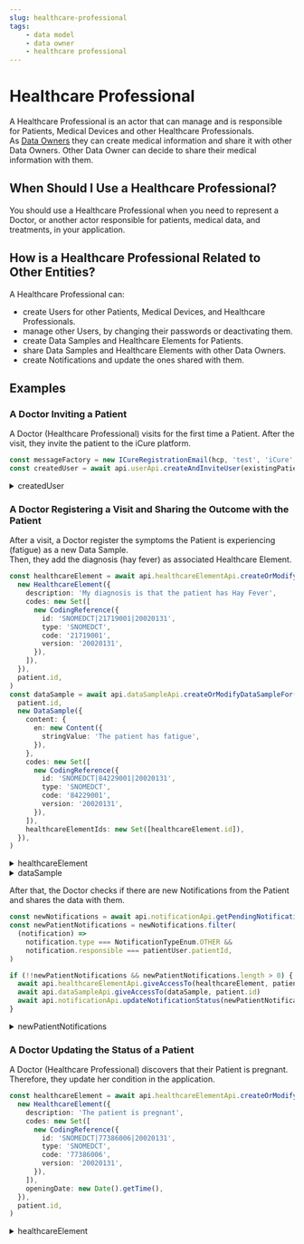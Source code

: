```yaml
---
slug: healthcare-professional
tags:
    - data model
    - data owner
    - healthcare professional
---
```

# Healthcare Professional

A Healthcare Professional is an actor that can manage and is responsible for Patients, Medical Devices and other 
Healthcare Professionals.  
As [Data Owners](/sdks/glossary#data-owner) they can create medical information and share it with other Data Owners.
Other Data Owner can decide to share their medical information with them.

## When Should I Use a Healthcare Professional?

You should use a Healthcare Professional when you need to represent a Doctor, or another actor responsible for patients,
medical data, and treatments, in your application.

## How is a Healthcare Professional Related to Other Entities?

A Healthcare Professional can:
- create Users for other Patients, Medical Devices, and Healthcare Professionals.  
- manage other Users, by changing their passwords or deactivating them.  
- create Data Samples and Healthcare Elements for Patients.  
- share Data Samples and Healthcare Elements with other Data Owners.  
- create Notifications and  update the ones shared with them.

## Examples

### A Doctor Inviting a Patient

A Doctor (Healthcare Professional) visits for the first time a Patient. After the visit, they invite the patient
to the iCure platform.

<!-- file://code-samples/explanation/doctor-invites-a-patient/index.mts snippet:doctor invites user-->
```typescript
const messageFactory = new ICureRegistrationEmail(hcp, 'test', 'iCure', existingPatient)
const createdUser = await api.userApi.createAndInviteUser(existingPatient, messageFactory)
```
<!-- output://code-samples/explanation/doctor-invites-a-patient/createdUser.txt -->
<details>
<summary>createdUser</summary>

```json
{
  "id": "a9a0a632-6439-40e7-bf0c-9d69bf25c014",
  "rev": "1-0db7e069ec8b7e012d86a0564f5150f9",
  "created": 1679929599161,
  "name": "451d2b89@icure.com",
  "login": "451d2b89@icure.com",
  "groupId": "ic-e2etest-medtech-docs",
  "patientId": "5f4105fa-8994-4778-9711-02cf93541c43",
  "email": "451d2b89@icure.com",
  "properties": {},
  "roles": {},
  "sharingDataWith": {},
  "authenticationTokens": {}
}
```
</details>

### A Doctor Registering a Visit and Sharing the Outcome with the Patient

After a visit, a Doctor register the symptoms the Patient is experiencing (fatigue) as a new Data Sample.  
Then, they add the diagnosis (hay fever) as associated Healthcare Element.

<!-- file://code-samples/explanation/doctor-shares-data-with-patient/index.mts snippet:doctor shares medical data-->
```typescript
const healthcareElement = await api.healthcareElementApi.createOrModifyHealthcareElement(
  new HealthcareElement({
    description: 'My diagnosis is that the patient has Hay Fever',
    codes: new Set([
      new CodingReference({
        id: 'SNOMEDCT|21719001|20020131',
        type: 'SNOMEDCT',
        code: '21719001',
        version: '20020131',
      }),
    ]),
  }),
  patient.id,
)
const dataSample = await api.dataSampleApi.createOrModifyDataSampleFor(
  patient.id,
  new DataSample({
    content: {
      en: new Content({
        stringValue: 'The patient has fatigue',
      }),
    },
    codes: new Set([
      new CodingReference({
        id: 'SNOMEDCT|84229001|20020131',
        type: 'SNOMEDCT',
        code: '84229001',
        version: '20020131',
      }),
    ]),
    healthcareElementIds: new Set([healthcareElement.id]),
  }),
)
```
<!-- output://code-samples/explanation/doctor-shares-data-with-patient/healthcareElement.txt -->
<details>
<summary>healthcareElement</summary>

```json
{
  "id": "1dc92085-dd5f-4996-afca-62c56876763e",
  "rev": "1-aa056e11f364d429a45aaaa5d7f3423e",
  "created": 1679929606205,
  "modified": 1679929606205,
  "author": "85c430de-6108-4135-b0c8-946722a9b5cd",
  "responsible": "d8bf246b-9bc4-4d64-84e3-b58fc8980572",
  "healthcareElementId": "1dc92085-dd5f-4996-afca-62c56876763e",
  "valueDate": 20230327170646,
  "openingDate": 20230327170646,
  "description": "My diagnosis is that the patient has Hay Fever",
  "identifiers": [],
  "codes": {},
  "labels": {},
  "systemMetaData": {
    "secretForeignKeys": [
      "ce1568d1-d1d5-4c0a-b05b-18efed77163d"
    ],
    "cryptedForeignKeys": {
      "d8bf246b-9bc4-4d64-84e3-b58fc8980572": {}
    },
    "delegations": {
      "d8bf246b-9bc4-4d64-84e3-b58fc8980572": {}
    },
    "encryptionKeys": {
      "d8bf246b-9bc4-4d64-84e3-b58fc8980572": {}
    },
    "encryptedSelf": "s650Oe0163V5Xlh+4UrCuClJl+GDBOUzts9AAmZ6GG310m8m8FSqGkwWxciA7vkbebvdH0eCbHQjAwtr9WSnddSwkdOo8111Ex7h681Mre0="
  }
}
```
</details>

<!-- output://code-samples/explanation/doctor-shares-data-with-patient/dataSample.txt -->
<details>
<summary>dataSample</summary>

```json
{
  "id": "0a5a88b5-32ad-4649-83ad-53986b9fe142",
  "qualifiedLinks": {},
  "batchId": "d17ef103-a561-4e76-99fb-a3e24a57ccb9",
  "index": 0,
  "valueDate": 20230327170646,
  "openingDate": 20230327170646,
  "created": 1679929606376,
  "modified": 1679929606376,
  "author": "85c430de-6108-4135-b0c8-946722a9b5cd",
  "responsible": "d8bf246b-9bc4-4d64-84e3-b58fc8980572",
  "identifiers": [],
  "healthcareElementIds": {},
  "canvasesIds": {},
  "content": {
    "en": {
      "stringValue": "The patient has fatigue",
      "compoundValue": [],
      "ratio": [],
      "range": []
    }
  },
  "codes": {},
  "labels": {},
  "systemMetaData": {
    "secretForeignKeys": [
      "ce1568d1-d1d5-4c0a-b05b-18efed77163d"
    ],
    "cryptedForeignKeys": {
      "d8bf246b-9bc4-4d64-84e3-b58fc8980572": {}
    },
    "delegations": {
      "d8bf246b-9bc4-4d64-84e3-b58fc8980572": {}
    },
    "encryptionKeys": {
      "d8bf246b-9bc4-4d64-84e3-b58fc8980572": {}
    }
  }
}
```
</details>

After that, the Doctor checks if there are new Notifications from the Patient and shares the data with them.

<!-- file://code-samples/explanation/doctor-shares-data-with-patient/index.mts snippet:doctor receives notification-->
```typescript
const newNotifications = await api.notificationApi.getPendingNotificationsAfter()
const newPatientNotifications = newNotifications.filter(
  (notification) =>
    notification.type === NotificationTypeEnum.OTHER &&
    notification.responsible === patientUser.patientId,
)

if (!!newPatientNotifications && newPatientNotifications.length > 0) {
  await api.healthcareElementApi.giveAccessTo(healthcareElement, patient.id)
  await api.dataSampleApi.giveAccessTo(dataSample, patient.id)
  await api.notificationApi.updateNotificationStatus(newPatientNotifications[0], 'completed')
}
```
<!-- output://code-samples/explanation/doctor-shares-data-with-patient/newPatientNotifications.txt -->
<details>
<summary>newPatientNotifications</summary>

```text
[
  {
    "id": "59fdfb2b-a1d1-4edf-9bfc-38e38b50550a",
    "rev": "1-4f64c768fed6e8e74bd3280ae6c0a63c",
    "created": 1679929606518,
    "modified": 1679929606518,
    "author": "68a4f7d3-aa5d-43ff-95a1-ba14675397ca",
    "responsible": "3238dd4f-be09-4375-bb5b-0bf9d737ac94",
    "status": "completed",
    "identifiers": [],
    "properties": [],
    "type": "OTHER",
    "systemMetaData": {
      "secretForeignKeys": [],
      "cryptedForeignKeys": {},
      "delegations": {
        "3238dd4f-be09-4375-bb5b-0bf9d737ac94": {},
        "d8bf246b-9bc4-4d64-84e3-b58fc8980572": {}
      },
      "encryptionKeys": {
        "3238dd4f-be09-4375-bb5b-0bf9d737ac94": {},
        "d8bf246b-9bc4-4d64-84e3-b58fc8980572": {}
      }
    }
  }
]
```
</details>

### A Doctor Updating the Status of a Patient

A Doctor (Healthcare Professional) discovers that their Patient is pregnant. Therefore, they update her condition in the
application.

<!-- file://code-samples/explanation/doctor-creates-he/index.mts snippet:doctor can create HE-->
```typescript
const healthcareElement = await api.healthcareElementApi.createOrModifyHealthcareElement(
  new HealthcareElement({
    description: 'The patient is pregnant',
    codes: new Set([
      new CodingReference({
        id: 'SNOMEDCT|77386006|20020131',
        type: 'SNOMEDCT',
        code: '77386006',
        version: '20020131',
      }),
    ]),
    openingDate: new Date().getTime(),
  }),
  patient.id,
)
```
<!-- output://code-samples/explanation/doctor-creates-he/healthcareElement.txt -->
<details>
<summary>healthcareElement</summary>

```json
{
  "id": "00577c6a-512d-4b8c-8a25-09bae8a22b69",
  "rev": "1-7c09aae1ea0b60c298878e9c5fa576c9",
  "created": 1679929598446,
  "modified": 1679929598447,
  "author": "f7ec463c-44b4-414e-9e7f-f2cc0967cc01",
  "responsible": "b16baab3-b6a3-42a0-b4b5-8dc8e00cc806",
  "healthcareElementId": "00577c6a-512d-4b8c-8a25-09bae8a22b69",
  "valueDate": 20230327170638,
  "openingDate": 1679929598396,
  "description": "The patient is pregnant",
  "identifiers": [],
  "codes": {},
  "labels": {},
  "systemMetaData": {
    "secretForeignKeys": [
      "4742a08d-bbc1-4ed1-a758-f0a605529bf1"
    ],
    "cryptedForeignKeys": {
      "b16baab3-b6a3-42a0-b4b5-8dc8e00cc806": {}
    },
    "delegations": {
      "b16baab3-b6a3-42a0-b4b5-8dc8e00cc806": {}
    },
    "encryptionKeys": {
      "b16baab3-b6a3-42a0-b4b5-8dc8e00cc806": {}
    },
    "encryptedSelf": "6IdDpQngFvwbESUoUkQlLPnmUAEtZ43AsJr1+MQam8ysa2Ho88sa8sFFAsG3aNv6oFxV1Xpn5VM4sSyuWEJNRg=="
  }
}
```
</details>
